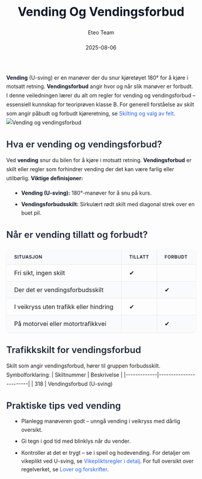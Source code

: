 ﻿---
title: "Vending Og Vendingsforbud"
date: 2025-08-06
draft: false
author: "Eteo Team"
description: "Guide to Vending Og Vendingsforbud for Norwegian driving theory exam."
categories: ["Driving Theory"]
tags: ["driving", "theory", "safety"]
featured_image: "/blogs/teori/vending-og-vendingsforbud/vending-og-vendingsforbud-image.svg"
---
<style>
/* Base text styling */
.article-content {
  font-family: 'Inter', -apple-system, BlinkMacSystemFont, 'Segoe UI', Roboto, Oxygen, Ubuntu, Cantarell, 'Open Sans', 'Helvetica Neue', sans-serif;
  line-height: 1.6;
  color: #1f2937;
  font-size: 16px;
}
/* Headers */
h1 {
  font-size: 2rem;
  font-weight: 700;
  margin: 2rem 0 1.5rem;
  color: #111827;
}
h2 {
  font-size: 1.5rem;
  font-weight: 600;
  margin: 2rem 0 1rem;
  color: #1f2937;
}
h3 {
  font-size: 1.25rem;
  font-weight: 600;
  margin: 1.5rem 0 0.75rem;
  color: #374151;
}
/* Paragraphs */
p {
  margin: 1rem 0;
  line-height: 1.7;
}
/* Lists */
ul, ol {
  margin: 1rem 0 1rem 1.5rem;
  padding-left: 1rem;
}
li {
  margin-bottom: 0.5rem;
  line-height: 1.6;
}
/* Bold and emphasis text */
strong, b {
  font-weight: 700 !important;
  color: #111827;
}
em, i {
  font-style: italic;
  color: #374151;
}
strong em, b i, em strong, i b {
  font-weight: 700 !important;
  font-style: italic;
  color: #111827;
}
/* Links */
a {
  color: #2563eb;
  text-decoration: none;
  transition: color 0.2s ease;
}
a:hover {
  color: #1d4ed8;
  text-decoration: underline;
}
/* Code blocks */
pre, code {
  font-family: 'SFMono-Regular', Consolas, 'Liberation Mono', Menlo, monospace;
  background-color: #f3f4f6;
  border-radius: 0.375rem;
  font-size: 0.875em;
}
pre {
  padding: 1rem;
  overflow-x: auto;
  margin: 1rem 0;
}
code {
  padding: 0.2em 0.4em;
}
/* Blockquotes */
blockquote {
  border-left: 4px solid #e5e7eb;
  margin: 1.5rem 0;
  padding: 0.75rem 1rem 0.75rem 1.5rem;
  background-color: #f9fafb;
  color: #4b5563;
  font-style: italic;
}
/* Tables */
table {
  margin: 1.5rem auto !important;
  border-collapse: collapse !important;
  width: 100% !important;
  max-width: 100%;
  box-shadow: 0 1px 3px rgba(0,0,0,0.1) !important;
  border-radius: 0.5rem !important;
  overflow: hidden !important;
  border: 1px solid #e5e7eb !important;
  display: table !important;
}
th, td {
  padding: 0.75rem 1.25rem !important;
  text-align: left !important;
  border: 1px solid #e5e7eb !important;
  vertical-align: top;
}
th {
  background-color: #f9fafb !important;
  font-weight: 600 !important;
  color: #111827 !important;
  text-transform: uppercase !important;
  font-size: 0.75rem !important;
  letter-spacing: 0.05em !important;
}
tr:nth-child(even) {
  background-color: #f9fafb !important;
}
tr:hover {
  background-color: #f3f4f6 !important;
}
/* Responsive adjustments */
@media (max-width: 768px) {
  .article-content {
    font-size: 15px;
  }
  h1 { font-size: 1.75rem; }
  h2 { font-size: 1.375rem; }
  h3 { font-size: 1.125rem; }
  table {
    display: block !important;
    overflow-x: auto !important;
    -webkit-overflow-scrolling: touch;
  }
}
</style>
**Vending** (U-sving) er en manøver der du snur kjøretøyet 180° for å kjøre i motsatt retning. **Vendingsforbud** angir hvor og når slik manøver er forbudt. I denne veiledningen lærer du alt om regler for vending og vendingsforbud – essensiell kunnskap for teoriprøven klasse B.
For generell forståelse av skilt som angir påbudt og forbudt kjøreretning, se [Skilting og valg av felt](/blogs/teori/skilting-og-valg-av-felt "Skilting og valg av felt - Trafikkskilt for kjøreretning").
![Vending og vendingsforbud](/blogs/teori/vending-og-vendingsforbud/vending-og-vendingsforbud-image.svg)
## Hva er vending og vendingsforbud?
Ved **vending** snur du bilen for å kjøre i motsatt retning. **Vendingsforbud** er skilt eller regler som forhindrer vending der det kan være farlig eller utilbørlig.
**Viktige definisjoner:**
* **Vending (U-sving):** 180°-manøver for å snu på kurs.
* **Vendingsforbudsskilt:** Sirkulært rødt skilt med diagonal strek over en buet pil.
## Når er vending tillatt og forbudt?
| Situasjon                                   | Tillatt | Forbudt |
|----------------------------------------------|:-------:|:-------:|
| Fri sikt, ingen skilt                        |    ✔    |         |
| Der det er vendingsforbudsskilt             |         |    ✔    |
| I veikryss uten trafikk eller hindring       |    ✔    |         |
| På motorvei eller motortrafikkvei            |         |    ✔    |
## Trafikkskilt for vendingsforbud
Skilt som angir vendingsforbud, hører til gruppen forbudsskilt. Symbolforklaring:
| Skiltnummer | Beskrivelse            |
|-------------|------------------------|
| 318         | Vendingsforbud (U-sving)
## Praktiske tips ved vending
* Planlegg manøveren godt – unngå vending i veikryss med dårlig oversikt.
* Gi tegn i god tid med blinklys når du vender.
* Kontroller at det er trygt – se i speil og hodevending.
For detaljer om vikeplikt ved U-sving, se [Vikepliktsregler i detalj](/blogs/teori/vikepliktsregler-i-detalj "Vikepliktsregler i detalj - Detaljert guide til vikeplikt i trafikken").
For full oversikt over regelverket, se [Lover og forskrifter](/blogs/teori/lover-og-forskrifter "Lover og forskrifter - Oversikt over norske trafikklover og forskrifter").